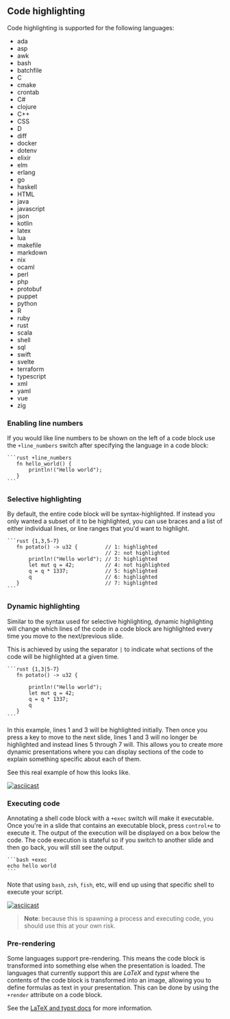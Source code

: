 ## Code highlighting

Code highlighting is supported for the following languages:

* ada
* asp
* awk
* bash
* batchfile
* C
* cmake
* crontab
* C#
* clojure
* C++
* CSS
* D
* diff
* docker
* dotenv
* elixir
* elm
* erlang
* go
* haskell
* HTML
* java
* javascript
* json
* kotlin
* latex
* lua
* makefile
* markdown
* nix
* ocaml
* perl
* php
* protobuf
* puppet
* python
* R
* ruby
* rust
* scala
* shell
* sql
* swift
* svelte
* terraform
* typescript
* xml
* yaml
* vue
* zig

### Enabling line numbers

If you would like line numbers to be shown on the left of a code block use the `+line_numbers` switch after specifying
the language in a code block:

~~~
```rust +line_numbers
   fn hello_world() {
       println!("Hello world");
   }
```
~~~

### Selective highlighting

By default, the entire code block will be syntax-highlighted. If instead you only wanted a subset of it to be
highlighted, you can use braces and a list of either individual lines, or line ranges that you'd want to highlight.

~~~
```rust {1,3,5-7}
   fn potato() -> u32 {         // 1: highlighted
                                // 2: not highlighted
       println!("Hello world"); // 3: highlighted
       let mut q = 42;          // 4: not highlighted
       q = q * 1337;            // 5: highlighted
       q                        // 6: highlighted
   }                            // 7: highlighted
```
~~~

### Dynamic highlighting

Similar to the syntax used for selective highlighting, dynamic highlighting will change which lines of the code in a
code block are highlighted every time you move to the next/previous slide.

This is achieved by using the separator `|` to indicate what sections of the code will be highlighted at a given time.

~~~
```rust {1,3|5-7}
   fn potato() -> u32 {

       println!("Hello world");
       let mut q = 42;
       q = q * 1337;
       q
   }
```
~~~

In this example, lines 1 and 3 will be highlighted initially. Then once you press a key to move to the next slide, lines
1 and 3 will no longer be highlighted and instead lines 5 through 7 will. This allows you to create more dynamic
presentations where you can display sections of the code to explain something specific about each of them.

See this real example of how this looks like.

[![asciicast](https://asciinema.org/a/dpXDXJoJRRX4mQ7V6LdR3rO2z.svg)](https://asciinema.org/a/dpXDXJoJRRX4mQ7V6LdR3rO2z)

### Executing code

Annotating a shell code block with a `+exec` switch will make it executable. Once you're in a slide that contains an
executable block, press `control+e` to execute it. The output of the execution will be displayed on a box below the
code. The code execution is stateful so if you switch to another slide and then go back, you will still see the output.

~~~
```bash +exec
echo hello world
```
~~~

Note that using `bash`, `zsh`, `fish`, etc, will end up using that specific shell to execute your script.

[![asciicast](https://asciinema.org/a/gnzjXpVSOwOiyUqQvhi0AaHG7.svg)](https://asciinema.org/a/gnzjXpVSOwOiyUqQvhi0AaHG7)

> **Note**: because this is spawning a process and executing code, you should use this at your own risk.

### Pre-rendering 

Some languages support pre-rendering. This means the code block is transformed into something else when the presentation 
is loaded. The languages that currently support this are _LaTeX_ and _typst_ where the contents of the code block is 
transformed into an image, allowing you to define formulas as text in your presentation. This can be done by using the 
`+render` attribute on a code block.

See the [LaTeX and typst docs](latex.html) for more information.
